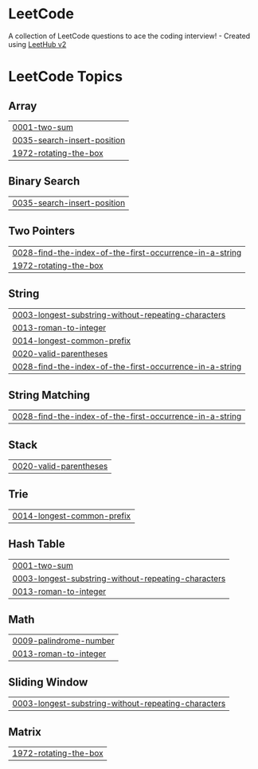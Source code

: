 # LeetCode
A collection of LeetCode questions to ace the coding interview! - Created using [LeetHub v2](https://github.com/arunbhardwaj/LeetHub-2.0)

<!---LeetCode Topics Start-->
# LeetCode Topics
## Array
|  |
| ------- |
| [0001-two-sum](https://github.com/ZXAfromOVERWORLD/LeetCode/tree/master/0001-two-sum) |
| [0035-search-insert-position](https://github.com/ZXAfromOVERWORLD/LeetCode/tree/master/0035-search-insert-position) |
| [1972-rotating-the-box](https://github.com/ZXAfromOVERWORLD/LeetCode/tree/master/1972-rotating-the-box) |
## Binary Search
|  |
| ------- |
| [0035-search-insert-position](https://github.com/ZXAfromOVERWORLD/LeetCode/tree/master/0035-search-insert-position) |
## Two Pointers
|  |
| ------- |
| [0028-find-the-index-of-the-first-occurrence-in-a-string](https://github.com/ZXAfromOVERWORLD/LeetCode/tree/master/0028-find-the-index-of-the-first-occurrence-in-a-string) |
| [1972-rotating-the-box](https://github.com/ZXAfromOVERWORLD/LeetCode/tree/master/1972-rotating-the-box) |
## String
|  |
| ------- |
| [0003-longest-substring-without-repeating-characters](https://github.com/ZXAfromOVERWORLD/LeetCode/tree/master/0003-longest-substring-without-repeating-characters) |
| [0013-roman-to-integer](https://github.com/ZXAfromOVERWORLD/LeetCode/tree/master/0013-roman-to-integer) |
| [0014-longest-common-prefix](https://github.com/ZXAfromOVERWORLD/LeetCode/tree/master/0014-longest-common-prefix) |
| [0020-valid-parentheses](https://github.com/ZXAfromOVERWORLD/LeetCode/tree/master/0020-valid-parentheses) |
| [0028-find-the-index-of-the-first-occurrence-in-a-string](https://github.com/ZXAfromOVERWORLD/LeetCode/tree/master/0028-find-the-index-of-the-first-occurrence-in-a-string) |
## String Matching
|  |
| ------- |
| [0028-find-the-index-of-the-first-occurrence-in-a-string](https://github.com/ZXAfromOVERWORLD/LeetCode/tree/master/0028-find-the-index-of-the-first-occurrence-in-a-string) |
## Stack
|  |
| ------- |
| [0020-valid-parentheses](https://github.com/ZXAfromOVERWORLD/LeetCode/tree/master/0020-valid-parentheses) |
## Trie
|  |
| ------- |
| [0014-longest-common-prefix](https://github.com/ZXAfromOVERWORLD/LeetCode/tree/master/0014-longest-common-prefix) |
## Hash Table
|  |
| ------- |
| [0001-two-sum](https://github.com/ZXAfromOVERWORLD/LeetCode/tree/master/0001-two-sum) |
| [0003-longest-substring-without-repeating-characters](https://github.com/ZXAfromOVERWORLD/LeetCode/tree/master/0003-longest-substring-without-repeating-characters) |
| [0013-roman-to-integer](https://github.com/ZXAfromOVERWORLD/LeetCode/tree/master/0013-roman-to-integer) |
## Math
|  |
| ------- |
| [0009-palindrome-number](https://github.com/ZXAfromOVERWORLD/LeetCode/tree/master/0009-palindrome-number) |
| [0013-roman-to-integer](https://github.com/ZXAfromOVERWORLD/LeetCode/tree/master/0013-roman-to-integer) |
## Sliding Window
|  |
| ------- |
| [0003-longest-substring-without-repeating-characters](https://github.com/ZXAfromOVERWORLD/LeetCode/tree/master/0003-longest-substring-without-repeating-characters) |
## Matrix
|  |
| ------- |
| [1972-rotating-the-box](https://github.com/ZXAfromOVERWORLD/LeetCode/tree/master/1972-rotating-the-box) |
<!---LeetCode Topics End-->
